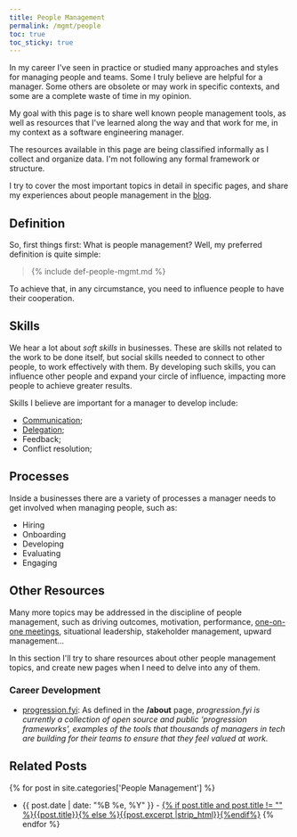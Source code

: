 ```yaml
---
title: People Management
permalink: /mgmt/people
toc: true
toc_sticky: true
---
```


In my career I've seen in practice or studied many approaches and styles for managing people and teams. Some I truly believe are helpful for a manager. Some others are obsolete or may work in specific contexts, and some are a complete waste of time in my opinion.

My goal with this page is to share well known people management tools, as well as resources that I've learned along the way and that work for me, in my context as a software engineering manager.

The resources available in this page are being classified informally as I collect and organize data. I'm not following any formal framework or structure.

I try to cover the most important topics in detail in specific pages, and share my experiences about people management in the [blog](/blog).

## Definition

So, first things first: What is people management? Well, my preferred definition is quite simple:

> {% include def-people-mgmt.md %}

To achieve that, in any circumstance, you need to influence people to have their cooperation.

## Skills

We hear a lot about *soft skills* in businesses. These are skills not related to the work to be done itself, but social skills needed to connect to other people, to work effectively with them. By developing such skills, you can influence other people and expand your circle of influence, impacting more people to achieve greater results.

Skills I believe are important for a manager to develop include:

- [Communication](/mgmt/people/communication);
- [Delegation](/mgmt/people/delegation);
- Feedback;
- Conflict resolution;

## Processes

Inside a businesses there are a variety of processes a manager needs to get involved when managing people, such as:

- Hiring
- Onboarding
- Developing
- Evaluating
- Engaging

## Other Resources

Many more topics may be addressed in the discipline of people management, such as driving outcomes, motivation, performance, [one-on-one meetings](/mgmt/people/one-on-ones), situational leadership, stakeholder management, upward management...

In this section I'll try to share resources about other people management topics, and create new pages when I need to delve into any of them.

### Career Development

- [progression.fyi](https://progression.fyi/): As defined in the **/about** page, *progression.fyi is currently a collection of open source and public ‘progression frameworks’, examples of the tools that thousands of managers in tech are building for their teams to ensure that they feel valued at work.*

## Related Posts

{% for post in site.categories['People Management'] %}
- {{ post.date | date: "%B %e, %Y" }} - <a href="{{ site.baseurl }}{{ post.url }}">{% if post.title and post.title != "" %}{{post.title}}{% else %}{{post.excerpt |strip_html}}{%endif%}</a>
{% endfor %}